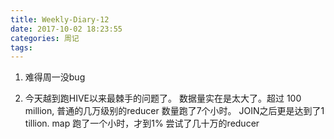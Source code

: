 ```yaml
---
title: Weekly-Diary-12
date: 2017-10-02 18:23:55
categories: 周记
tags:
---
```


1. 难得周一没bug

2. 今天越到跑HIVE以来最棘手的问题了。 数据量实在是太大了。超过 100 million, 普通的几万级别的reducer 数量跑了7个小时。
JOIN之后更是达到了1 tillion. map 跑了一个小时，才到1%
尝试了几十万的reducer

